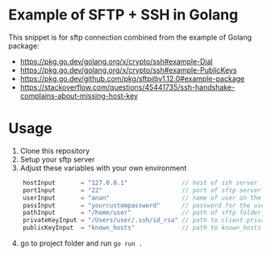 # Example of SFTP + SSH in Golang


This snippet is for sftp connection combined from the example of Golang package:

- https://pkg.go.dev/golang.org/x/crypto/ssh#example-Dial
- https://pkg.go.dev/golang.org/x/crypto/ssh#example-PublicKeys
- https://pkg.go.dev/github.com/pkg/sftp@v1.12.0#example-package
- https://stackoverflow.com/questions/45441735/ssh-handshake-complains-about-missing-host-key


# Usage

1. Clone this repository
2. Setup your sftp server
3. Adjust these variables with your own environment
```go
	hostInput       = "127.0.0.1"               // host of ssh server
	portInput       = "22"                      // port of sftp server
	userInput       = "anan"                    // name of user on the ssh server
	passInput       = "yourcustompassword"      // password for the user on the ssh server
	pathInput       = "/home/user"              // path of sftp folder
	privateKeyInput = "/Users/user/.ssh/id_rsa" // path to client private key
	publicKeyInput  = "known_hosts"             // path to known_hosts where server public key is stored
```
4. go to project folder and run `go run .`